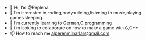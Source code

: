 - 👋 Hi, I’m @Replena
- 👀 I’m interested in coding,bodybuilding,listening to music,playing games,sleeping
- 🌱 I’m currently learning to German,C programming
- 💞️ I’m looking to collaborate on how to make a game with C,C++
- 📫 How to reach me alperenmimarlar@gmail.com

<!---
Replena/Replena is a ✨ special ✨ repository because its `README.md` (this file) appears on your GitHub profile.
You can click the Preview link to take a look at your changes.
--->

